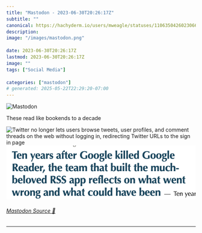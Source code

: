 ```yaml
---
title: "Mastodon - 2023-06-30T20:26:17Z"
subtitle: ""
canonical: https://hachyderm.io/users/mweagle/statuses/110635042602306633
description:
image: "/images/mastodon.png"

date: 2023-06-30T20:26:17Z
lastmod: 2023-06-30T20:26:17Z
image: ""
tags: ["Social Media"]

categories: ["mastodon"]
# generated: 2025-05-22T22:29:20-07:00
---
```

![Mastodon](/images/mastodon.png)

<p>These read like bookends to a decade</p>

![Twitter no longer lets users browse
tweets, user profiles, and comment threads on the web without logging in, redirecting Twitter URLs to the sign in page](566512a46d56188f.png)
![Ten years after Google killed Google Reader, the team that built the much- beloved RSS app reflects on what went wrong and what could have been](b0cfc4be7ad863c3.png)

###### [Mastodon Source 🐘](https://hachyderm.io/@mweagle/110635042602306633)

___
